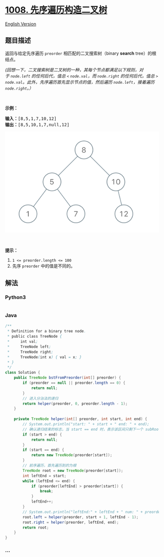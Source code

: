 # [1008. 先序遍历构造二叉树](https://leetcode-cn.com/problems/construct-binary-search-tree-from-preorder-traversal)

[English Version](/solution/1000-1099/1008.Construct%20Binary%20Search%20Tree%20from%20Preorder%20Traversal/README_EN.md)

## 题目描述

<!-- 这里写题目描述 -->
<p>返回与给定先序遍历&nbsp;<code>preorder</code> 相匹配的二叉搜索树（binary <strong>search</strong> tree）的根结点。</p>

<p><em>(回想一下，二叉搜索树是二叉树的一种，其每个节点都满足以下规则，对于&nbsp;<code>node.left</code>&nbsp;的任何后代，值总 <code>&lt;</code> <code>node.val</code>，而 <code>node.right</code> 的任何后代，值总 <code>&gt;</code> <code>node.val</code>。此外，先序遍历首先显示节点的值，然后遍历 <code>node.left</code>，接着遍历 <code>node.right</code>。）</em></p>

<p>&nbsp;</p>

<p><strong>示例：</strong></p>

<pre><strong>输入：</strong>[8,5,1,7,10,12]
<strong>输出：</strong>[8,5,10,1,7,null,12]
</pre>

![](./images/1266.png)

<p>&nbsp;</p>

<p><strong>提示：</strong></p>

<ol>
	<li><code>1 &lt;= preorder.length &lt;= 100</code></li>
	<li>先序&nbsp;<code>preorder</code>&nbsp;中的值是不同的。</li>
</ol>

## 解法

<!-- 这里可写通用的实现逻辑 -->

<!-- tabs:start -->

### **Python3**

<!-- 这里可写当前语言的特殊实现逻辑 -->

```python

```

### **Java**

<!-- 这里可写当前语言的特殊实现逻辑 -->

```java
/**
 * Definition for a binary tree node.
 * public class TreeNode {
 *     int val;
 *     TreeNode left;
 *     TreeNode right;
 *     TreeNode(int x) { val = x; }
 * }
 */
class Solution {
    public TreeNode bstFromPreorder(int[] preorder) {
        if (preorder == null || preorder.length == 0) {
            return null;
        }
        // 进入分治法的递归
        return helper(preorder, 0, preorder.length - 1);
    }
    
    private TreeNode helper(int[] preorder, int start, int end) {
        // System.out.println("start: " + start + " end: " + end);
        // 确认递归结束的标志，当 start == end 时，表示该区间只剩下一个 subRoot 节点
        if (start > end) {
            return null;
        }
        if (start == end) {
            return new TreeNode(preorder[start]);
        }
        // 前序遍历，首先遍历到的为根
        TreeNode root = new TreeNode(preorder[start]);
        int leftEnd = start;
        while (leftEnd <= end) {
            if (preorder[leftEnd] > preorder[start]) {
                break;
            }
            leftEnd++;
        }
        // System.out.println("leftEnd:" + leftEnd + " num: " + preorder[leftEnd]);
        root.left = helper(preorder, start + 1, leftEnd - 1);
        root.right = helper(preorder, leftEnd, end);
        return root;
    }
}
```

### **...**

```

```

<!-- tabs:end -->
<!-- tabs:end -->

